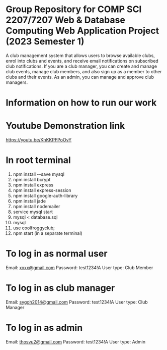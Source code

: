 # Group Repository for COMP SCI 2207/7207 Web & Database Computing Web Application Project (2023 Semester 1)

A club management system that allows users to browse available clubs, enrol into clubs and events, and receive email notifications on subscribed club notifications. 
If you are a club manager, you can create and manage club events, manage club members, and also sign up as a member to other clubs and their events. 
As an admin, you can manage and approve club managers.

# Information on how to run our work

# Youtube Demonstration link
https://youtu.be/KhKKPFPoOvY

# In root terminal
1. npm install --save mysql
2. npm install bcrypt
3. npm install express
4. npm install express-session
5. npm install google-auth-library
6. npm install jade
7. npm install nodemailer
8. service mysql start
9. mysql < database.sql
10. mysql
11. use coolfroggyclub;
12. npm start (in a separate terminal)

# To log in as normal user
Email: xxxx@gmail.com
Password: test1234!A
User type: Club Member

# To log in as club manager
Email: sygoh2014@gmail.com
Password: test1234!A
User type: Club Manager

# To log in as admin
Email: thosvu2@gmail.com
Password: test1234!A
User type: Admin